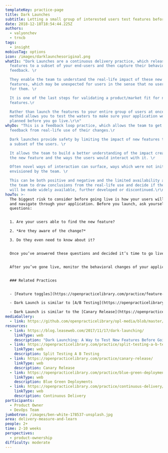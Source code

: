 ```yaml
---
templateKey: practice-page
title: Dark Launches
subtitle: Letting a small group of interested users test features before others
date: 2018-12-18T18:54:44.225Z
authors:
  - valyonchev
  - trncb
tags:
  - insight
mobiusTag: options
icon: /images/darklaunchesoriginal.png
whatIs: "Dark Launches are a continuous delivery practice, which releases new
  features to a subset of your end-users and then capture their behaviors and
  feedback. \r

  They enable the team to understand the real-life impact of these new
  features, which may be unexpected for users in the sense that no users asked
  for them. \r

  It is one of the last steps for validating a product/market fit for new
  features.\r

  Rather than launch the features to your entire group of users at once, this
  method allows you to test the waters to make sure your application works as
  planned before you go live.\r\n"
whyDo: "This is a feedback loop practice, which allows the team to get prompt
  feedback from real-life use of their changes.\r

  Dark launches provide safety by limiting the impact of new features to only
  a subset of the users. \r

  It allows the team to build a better understanding of the impact created by
  the new feature and the ways the users would interact with it. \r

  Often novel ways of interaction can surface, ways which were not initially
  envisioned by the team. \r

  This can be both positive and negative and the limited availability allows
  the team to draw conclusions from the real-life use and decide if the feature
  will be made widely available, further developed or discontinued.\r\n"
howTo: >-
  The biggest risk to consider before going live is how your users will react to
  and navigate through your application. Before you launch, ask yourself three
  questions: 


  1. Are your users able to find the new feature? 

  2. *Are they aware of the change?*

  3. Do they even need to know about it?


  Once you’ve answered these questions and decided it’s time to go live, it should be a walk in the park — assuming all your findings during the first steps were positive. In most cases, all you have to do to go live is simply disable the old functionality of the feature you wrote. This can either be done by removing the old code or by disabling it in the configuration.


  After you’ve gone live, monitor the behavioral changes of your application and your users to see whether the deployment was a success. If everything is going well, give yourself a pat on the back! Most of the time, though, it’s not quite that simple. You’re never 100 percent positive the application is working correctly, so you’ll want to keep the old code available or running for a few days or weeks to ensure there are no bugs that pop up.


  ### Related Practices


  - [Feature toggles](https://openpracticelibrary.com/practice/feature-toggles/) are an enabling practice, which allows for Dark Launches to be implemented in existing products. 

  - Dark Launch is similar to [A/B Testing](https://openpracticelibrary.com/practice/split-testing-a-b-testing/) in the sense that it is only exposing a part of the population to the new feature, but unlike [A/B Testing](https://openpracticelibrary.com/practice/split-testing-a-b-testing/), the new feature can and is typically a completely new feature and not just a small tweak of an existing one. Additionally, [A/B Testing](https://openpracticelibrary.com/practice/split-testing-a-b-testing/) improves the product performance in terms of getting business outcomes from an existing feature, while Dark Launches explore the possibility to extend the market by adding new features.

  - Dark Launch is similar to the [Canary Release](https://openpracticelibrary.com/practice/canary-release/) as they both expose only part of the population to a feature. The Dark Launch is focused on understanding the way users will react and use the new feature, while [Canary Release](https://openpracticelibrary.com/practice/canary-release/) is really focused on the technical performance of the changed product or the individual feature (if using it can be isolated in the architecture).
mediaGallery:
  - link: https://github.com/openpracticelibrary/opl-media/blob/master/images/dark%20launches%202.jpg?raw=true
resources:
  - link: https://blog.leaseweb.com/2017/11/17/dark-launching/
    linkType: web
    description: "Dark Launching: A Way to Test New Features Before Going Live"
  - link: https://openpracticelibrary.com/practice/split-testing-a-b-testing/
    linkType: web
    description: Split Testing A B Testing
  - link: https://openpracticelibrary.com/practice/canary-release/
    linkType: web
    description: Canary Release
  - link: https://openpracticelibrary.com/practice/blue-green-deployments/
    linkType: web
    description: Blue Green Deployments
  - link: https://openpracticelibrary.com/practice/continuous-delivery/
    linkType: web
    description: Continuous Delivery
participants:
  - Product Owner
  - DevOps Team
jumbotron: /images/ben-white-178537-unsplash.jpg
area: delivery-measure-and-learn
people: 2+
time: 2-10 weeks
perspectives:
  - product-ownership
difficulty: moderate
---
```

